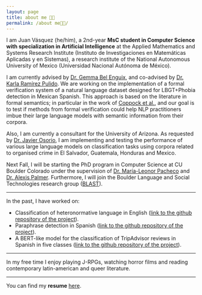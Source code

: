 ```yaml
---
layout: page
title: about me 👋🏾 
permalink: /about me👋🏾/
---
```


I am Juan Vásquez (he/him), a 2nd-year **MsC student in Computer Science with specialization in Artificial Intelligence** at the Applied Mathematics and Systems Research Institute (Instituto de Investigaciones en Matemáticas Aplicadas y en Sistemas), a research institute of the National Autonomous University of Mexico (Universidad Nacional Autónoma de México).

I am currently advised by [Dr. Gemma Bel Enguix](https://scholar.google.com/citations?hl=en&user=RXWYz10AAAAJ), and co-advised by [Dr. Karla Ramírez Pulido](https://www.fciencias.unam.mx/directorio/34006). We are working on the implementation of a formal verification system of a natural language dataset designed for LBGT+Phobia detection in Mexican Spanish. This approach is based on the literature in formal semantics; in particular in the work of  [Coppock et al.](https://eecoppock.info/bootcamp/Invitation_to_formal_semantics-2022Jan18.pdf), and our goal is to test if methods from formal verification could help NLP practitioners imbue their large language models with semantic information from their corpora.

Also, I am currently a consultant for the University of Arizona. As requested by [Dr. Javier Osorio](https://www.javierosorio.net), I am implementing and testing the performance of various large language models on classification tasks using corpora related to organised crime in El Salvador, Guatemala, Honduras and Mexico.

Next Fall, I will be starting the PhD program in Computer Science at CU Boulder Colorado under the supervision of [Dr. María-Leonor Pacheco](https://mlpacheco.github.io/) and [Dr. Alexis Palmer](https://www.colorado.edu/linguistics/alexis-palmer). Furthermore, I will join the Boulder Language and Social Technologies research group ([BLAST](<https://blast-cu.github.io/>)).

---

In the past, I have worked on:

- Classification of heteronormative language in English ([link to the github repository of the project](https://github.com/juanmvsa/HeteroCorpus)).
- Paraphrase detection in Spanish ([link to the github repository of the project](https://sites.google.com/view/par-mex/home)).
- A BERT-like model for the classification of TripAdvisor reviews in Spanish in five classes ([link to the github repository of the project](https://github.com/juanmvsa/Sentiment-Analysis-TripAdvisor-Spanish)).

---

In my free time I enjoy playing J-RPGs, watching horror films and reading contemporary latin-american and queer literature.

---

You can find my **resume** [here](https://juanmvsa.github.io/docs/cv.pdf).
